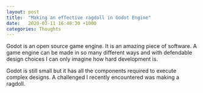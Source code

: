 ```yaml
---
layout: post
title:  "Making an effective ragdoll in Godot Engine"
date:   2020-03-11 16:40:30 +1000
categories: Thoughts
---
```


Godot is an open source game engine. It is an amazing piece of software.
A game engine can be made in so many different ways and with defendable
design choices I can only imagine how hard development is.

Godot is still small but it has all the components required to execute complex
designs. A challenged I recently encountered was making a ragdoll.